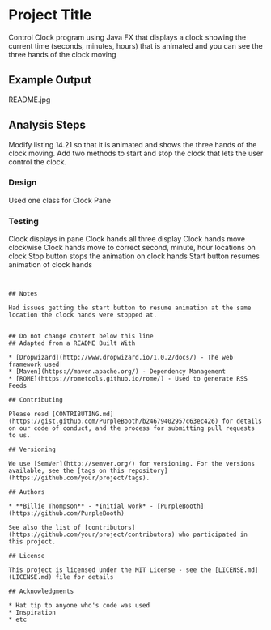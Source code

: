# Project Title

Control Clock program using Java FX that displays a clock showing the current time (seconds, minutes, hours) that is animated and you can see the three hands of the clock moving


## Example Output

README.jpg


## Analysis Steps

Modify listing 14.21 so that it is animated and shows the three hands of the clock moving. Add two methods to start and stop the clock that lets the user control the clock.


### Design

Used one class for Clock Pane


### Testing

Clock displays in pane
Clock hands all three display
Clock hands move clockwise
Clock hands move to correct second, minute, hour locations on clock
Stop button stops the animation on clock hands
Start button resumes animation of clock hands
```


## Notes

Had issues getting the start button to resume animation at the same location the clock hands were stopped at.


## Do not change content below this line
## Adapted from a README Built With

* [Dropwizard](http://www.dropwizard.io/1.0.2/docs/) - The web framework used
* [Maven](https://maven.apache.org/) - Dependency Management
* [ROME](https://rometools.github.io/rome/) - Used to generate RSS Feeds

## Contributing

Please read [CONTRIBUTING.md](https://gist.github.com/PurpleBooth/b24679402957c63ec426) for details on our code of conduct, and the process for submitting pull requests to us.

## Versioning

We use [SemVer](http://semver.org/) for versioning. For the versions available, see the [tags on this repository](https://github.com/your/project/tags). 

## Authors

* **Billie Thompson** - *Initial work* - [PurpleBooth](https://github.com/PurpleBooth)

See also the list of [contributors](https://github.com/your/project/contributors) who participated in this project.

## License

This project is licensed under the MIT License - see the [LICENSE.md](LICENSE.md) file for details

## Acknowledgments

* Hat tip to anyone who's code was used
* Inspiration
* etc
